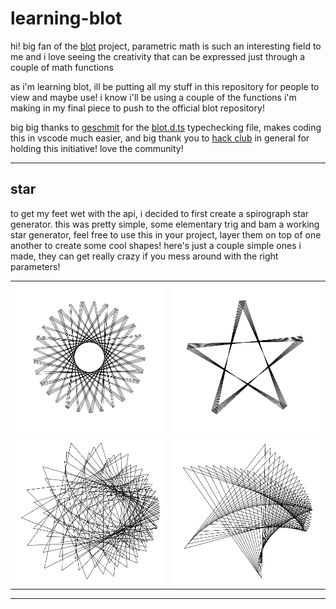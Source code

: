 # learning-blot

hi! big fan of the [blot](github.com/hackclub/blot/) project, parametric math is such an interesting field to me and i love seeing the creativity that can be expressed just through a couple of math functions

as i'm learning blot, ill be putting all my stuff in this repository for people to view and maybe use! i know i'll be using a couple of the functions i'm making in my final piece to push to the official blot repository!

big big thanks to [geschmit](https://github.com/geschmit) for the [blot.d.ts](https://github.com/geschmit/blotfont/blob/main/blot.d.ts) typechecking file, makes coding this in vscode much easier, and big thank you to [hack club]([url](https://github.com/hackclub/)) in general for holding this initiative! love the community!

---

## star
to get my feet wet with the api, i decided to first create a spirograph star generator. this was pretty simple, some elementary trig and bam a working star generator, feel free to use this in your project, layer them on top of one another to create some cool shapes! here's just a couple simple ones i made, they can get really crazy if you mess around with the right parameters! 

| | |
| --- | --- |
| ![star1](https://github.com/ameya-g-git/learning-blot/blob/main/star/star1.png) | ![star2](https://github.com/ameya-g-git/learning-blot/blob/main/star/star2.png) |
| ![star3](https://github.com/ameya-g-git/learning-blot/blob/main/star/star3.png) | ![star(?)4](https://github.com/ameya-g-git/learning-blot/blob/main/star/star4.png) |

---
